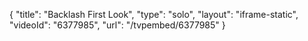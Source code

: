 {
    "title": "Backlash First Look",
    "type": "solo",
    "layout": "iframe-static",
    "videoId": "6377985",
    "url": "\/tvpembed\/6377985"
}
